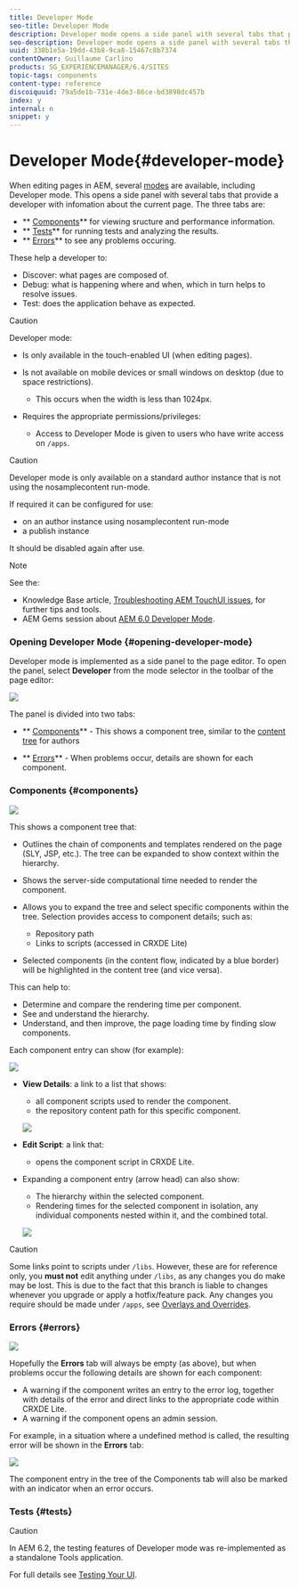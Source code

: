```yaml
---
title: Developer Mode
seo-title: Developer Mode
description: Developer mode opens a side panel with several tabs that provide a developer with infomation about the current page
seo-description: Developer mode opens a side panel with several tabs that provide a developer with infomation about the current page
uuid: 338b1e5a-19dd-43b8-9ca8-15467c8b7374
contentOwner: Guillaume Carlino
products: SG_EXPERIENCEMANAGER/6.4/SITES
topic-tags: components
content-type: reference
discoiquuid: 79a5de1b-731e-4de3-86ce-bd3898dc457b
index: y
internal: n
snippet: y
---
```


# Developer Mode{#developer-mode}

<!--
Comment Type: remark
Last Modified By: (aheimoz)
Last Modified Date: 2018-01-18T11:19:17.324-0500
<p>might move</p>
<p>link to<br /> http://author.day.com/content/docs/en/aem/6-2/develop/components/hobbes.html<br /> http://author.day.com/content/docs/en/aem/6-2/develop/components/components-develop.html</p>
-->

When editing pages in AEM, several [modes](../../../sites/authoring/using/author-environment-tools.md#modestouchoptimizedui) are available, including Developer mode. This opens a side panel with several tabs that provide a developer with infomation about the current page. The three tabs are:

* ** [Components](#components)** for viewing sructure and performance information.
* ** [Tests](#tests)** for running tests and analyzing the results.
* ** [Errors](#errors)** to see any problems occuring.

These help a developer to:

* Discover: what pages are composed of.
* Debug: what is happening where and when, which in turn helps to resolve issues.
* Test: does the application behave as expected.

<!--
Comment Type: remark
Last Modified By: (aheimoz)
Last Modified Date: 2018-01-18T11:19:17.407-0500
<p>please confirm required permissions/privileges.</p>
-->

>[!CAUTION]
>
>Developer mode:
>
>* Is only available in the touch-enabled UI (when editing pages).
>* Is not available on mobile devices or small windows on desktop (due to space restrictions).  
>
>    * This occurs when the width is less than 1024px.  
>
>* Requires the appropriate permissions/privileges:  
>
>    * Access to Developer Mode is given to users who have write access on `/apps`.
>

<!--
Comment Type: remark
Last Modified By: (aheimoz)
Last Modified Date: 2018-01-18T11:19:17.490-0500
<p>what exactly needs documenting for <a href="https://jira.corp.adobe.com/browse/DOC-5442">https://jira.corp.adobe.com/browse/DOC-5442</a> on this page?</p>
<p>would the following with a link to the full documentation be sufficient (when it's written)?</p>
<p> </p>
-->

>[!CAUTION]
>
>Developer mode is only available on a standard author instance that is not using the nosamplecontent run-mode.
>
>If required it can be configured for use:
>
>* on an author instance using nosamplecontent run-mode   
>* a publish instance
>
>It should be disabled again after use.

<!--
Comment Type: remark
Last Modified By: (aheimoz)
Last Modified Date: 2018-01-18T11:19:17.571-0500
<p>is the Gems session still appropriate?</p>
-->

>[!NOTE]
>
>See the:
>
>* Knowledge Base article, [Troubleshooting AEM TouchUI issues](/content/help/en/experience-manager/kb/troubleshooting-aem-touchui-issues), for further tips and tools.
>* AEM Gems session about [AEM 6.0 Developer Mode](http://docs.adobe.com/content/ddc/en/gems/aem-6-0-developer-mode.html).
>

### Opening Developer Mode {#opening-developer-mode}

Developer mode is implemented as a side panel to the page editor. To open the panel, select **Developer** from the mode selector in the toolbar of the page editor:

![](assets/chlimage_1-248.png)

The panel is divided into two tabs:

* ** [Components](../../../sites/developing/using/developer-mode.md#main-pars-title)** - This shows a component tree, similar to the [content tree](../../../sites/authoring/using/author-environment-tools.md#main-pars-title-96d3) for authors

* ** [Errors](../../../sites/developing/using/developer-mode.md#main-pars-title-616897002)** - When problems occur, details are shown for each component.

### Components {#components}

<!--
Comment Type: remark
Last Modified By: (aheimoz)
Last Modified Date: 2018-01-18T11:19:17.774-0500
<p>is there more - enough to justify its own page?</p>
-->

<!--
Comment Type: remark
Last Modified By: (aheimoz)
Last Modified Date: 2018-01-18T11:19:17.800-0500
<p>what are the possible colours for the timings (eg orange, yellow, ???)? and their significance?</p>
<p>is the following true? what about orange/yellow?</p>
<p>"Timers:</p>
<ul>
<li>The component render times that are excessively slow should be displayed in red.</li>
<li>Excessively slow means that it takes 3x longer than the average to render (always consider the time of the component itself, basically substracting the time sub-components took to render).</li>
<li>Parent components of slow components should display some hint that they have a slow child.</li>
<li>If the page takes more that 100ms to render, it's time should be displayed in big fat blinking shaking phosphorescent red.</li>
</ul>
<p>"</p>
-->

![](assets/chlimage_1-249.png) 

<!--
Comment Type: remark
Last Modified By: (aheimoz)
Last Modified Date: 2018-01-18T11:19:17.860-0500
<p>what the difference between links provided by View Details and the one provided via Edit Script (this component one appears in the both).....just quicker access?<br /> </p>
-->

This shows a component tree that:

* Outlines the chain of components and templates rendered on the page (SLY, JSP, etc.). The tree can be expanded to show context within the hierarchy.  
* Shows the server-side computational time needed to render the component.
* Allows you to expand the tree and select specific components within the tree. Selection provides access to component details; such as:

    * Repository path
    * Links to scripts (accessed in CRXDE Lite)

* Selected components (in the content flow, indicated by a blue border) will be highlighted in the content tree (and vice versa).

This can help to:

* Determine and compare the rendering time per component.
* See and understand the hierarchy.  
* Understand, and then improve, the page loading time by finding slow components.

Each component entry can show (for example):

![](assets/chlimage_1-250.png)

* **View Details**: a link to a list that shows:

    * all component scripts used to render the component.
    * the repository content path for this specific component.

  ![](assets/chlimage_1-251.png)

* **Edit Script**: a link that:

    * opens the component script in CRXDE Lite.

* Expanding a component entry (arrow head) can also show:

    * The hierarchy within the selected component.
    * Rendering times for the selected component in isolation, any individual components nested within it, and the combined total.

  ![](assets/chlimage_1-252.png)

>[!CAUTION]
>
>Some links point to scripts under `/libs`. However, these are for reference only, you **must not** edit anything under `/libs`, as any changes you do make may be lost. This is due to the fact that this branch is liable to changes whenever you upgrade or apply a hotfix/feature pack. Any changes you require should be made under `/apps`, see [Overlays and Overrides](../../../sites/developing/using/overlays.md).

### Errors {#errors}

![](assets/chlimage_1-253.png)

Hopefully the **Errors** tab will always be empty (as above), but when problems occur the following details are shown for each component:

* A warning if the component writes an entry to the error log, together with details of the error and direct links to the appropriate code within CRXDE Lite.  
* A warning if the component opens an admin session.

<!--
Comment Type: remark
Last Modified By: (aheimoz)
Last Modified Date: 2018-01-18T11:19:18.390-0500
<p>these are from the 6.0 Gems session - any better examples from 6.1 ? how to reproduce an error (example used in gems doesn't seem to work any more - better error handling? :)<br /> </p>
-->

For example, in a situation where a undefined method is called, the resulting error will be shown in the **Errors** tab:

![](assets/chlimage_1-254.png)

The component entry in the tree of the Components tab will also be marked with an indicator when an error occurs.

### Tests {#tests}

>[!CAUTION]
>
>In AEM 6.2, the testing features of Developer mode was re-implemented as a standalone Tools application.
>
>For full details see [Testing Your UI](../../../sites/developing/using/hobbes.md).


